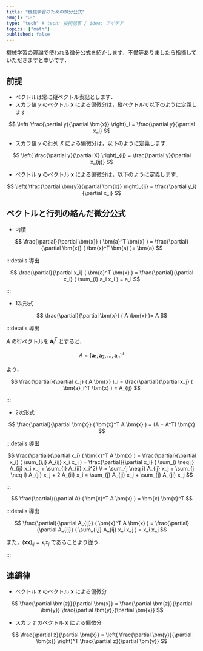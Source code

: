 ```yaml
---
title: "機械学習のための微分公式"
emoji: "📈"
type: "tech" # tech: 技術記事 / idea: アイデア
topics: ["math"]
published: false
---
```


機械学習の理論で使われる微分公式を紹介します．不備等ありましたら指摘していただきますと幸いです．

## 前提
- ベクトルは常に縦ベクトル表記とします．
- スカラ値 $y$ のベクトル $\bm{x}$ による偏微分は，縦ベクトルで以下のように定義します．

$$
\left( \frac{\partial y}{\partial \bm{x}} \right)_i = \frac{\partial y}{\partial x_i}
$$

- スカラ値 $y$ の行列 $X$ による偏微分は，以下のように定義します．

$$
\left( \frac{\partial y}{\partial X} \right)_{ij} = \frac{\partial y}{\partial x_{ij}}
$$

- ベクトル $\bm{y}$ のベクトル $\bm{x}$ による偏微分は，以下のように定義します．

$$
\left( \frac{\partial \bm{y}}{\partial \bm{x}} \right)_{ij} = \frac{\partial y_i}{\partial x_j}
$$

## ベクトルと行列の絡んだ微分公式
- 内積

$$
\frac{\partial}{\partial \bm{x}} ( \bm{a}^T \bm{x} ) = \frac{\partial}{\partial \bm{x}} ( \bm{x}^T \bm{a} )= \bm{a}
$$

:::details 導出

$$
\frac{\partial}{\partial x_i} ( \bm{a}^T \bm{x} ) = \frac{\partial}{\partial x_i} ( \sum_{i} a_i x_i ) = a_i
$$

:::

- 1次形式

$$
\frac{\partial}{\partial \bm{x}} ( A \bm{x} )= A
$$

:::details 導出

$A$ の行ベクトルを $\bm{a}_i^T$ とすると，

$$
A = [ \bm{a}_1, \bm{a}_2, ..., \bm{a}_n ]^T
$$

より，

$$
\frac{\partial}{\partial x_j} ( A \bm{x} )_i = \frac{\partial}{\partial x_j} ( \bm{a}_i^T \bm{x} ) = A_{ij}
$$

:::

- 2次形式

$$
\frac{\partial}{\partial \bm{x}} ( \bm{x}^T A \bm{x} ) = (A + A^T) \bm{x}
$$

:::details 導出

$$
\frac{\partial}{\partial x_i} ( \bm{x}^T A \bm{x} )
= \frac{\partial}{\partial x_i} ( \sum_{i,j} A_{ij} x_i x_j )
= \frac{\partial}{\partial x_i} ( \sum_{i \neq j} A_{ij} x_i x_j  + \sum_{i} A_{ii} x_i^2) \\
= \sum_{j \neq i} A_{ij} x_j + \sum_{j \neq i} A_{ji} x_j + 2 A_{ii} x_i
= \sum_{j} A_{ij} x_j + \sum_{j} A_{ji} x_j
$$

:::

$$
\frac{\partial}{\partial A} ( \bm{x}^T A \bm{x} ) = \bm{x} \bm{x}^T
$$

:::details 導出

$$
\frac{\partial}{\partial A_{ij}} ( \bm{x}^T A \bm{x} )
= \frac{\partial}{\partial A_{ij}} ( \sum_{i,j} A_{ij} x_i x_j )
= x_i x_j
$$

また，$(\bm{x} \bm{x})_{ij} = x_i x_j$ であることより従う．

:::

## 連鎖律

- ベクトル $\bm{z}$ のベクトル $\bm{x}$ による偏微分

$$
\frac{\partial \bm{z}}{\partial \bm{x}} = \frac{\partial \bm{z}}{\partial \bm{y}} \frac{\partial \bm{y}}{\partial \bm{x}}
$$

- スカラ $z$ のベクトル $\bm{x}$ による偏微分

$$
\frac{\partial z}{\partial \bm{x}} = \left( \frac{\partial \bm{y}}{\partial \bm{x}} \right)^T \frac{\partial z}{\partial \bm{y}}
$$